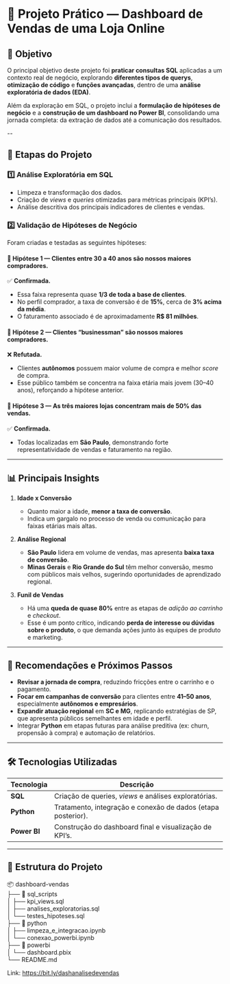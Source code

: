 # 🧠 Projeto Prático — Dashboard de Vendas de uma Loja Online  

## 🎯 Objetivo  
O principal objetivo deste projeto foi **praticar consultas SQL** aplicadas a um contexto real de negócio, explorando **diferentes tipos de querys**, **otimização de código** e **funções avançadas**, dentro de uma **análise exploratória de dados (EDA)**.  

Além da exploração em SQL, o projeto inclui a **formulação de hipóteses de negócio** e a **construção de um dashboard no Power BI**, consolidando uma jornada completa: da extração de dados até a comunicação dos resultados.

--

## 🧩 Etapas do Projeto  

### **1️⃣ Análise Exploratória em SQL**  
- Limpeza e transformação dos dados.  
- Criação de *views* e *queries* otimizadas para métricas principais (KPI’s).  
- Análise descritiva dos principais indicadores de clientes e vendas.

### **2️⃣ Validação de Hipóteses de Negócio**  
Foram criadas e testadas as seguintes hipóteses:  

#### 🧮 Hipótese 1 — Clientes entre 30 a 40 anos são nossos maiores compradores.  
✅ **Confirmada.**  
- Essa faixa representa quase **1/3 de toda a base de clientes**.  
- No perfil comprador, a taxa de conversão é de **15%**, cerca de **3% acima da média**.  
- O faturamento associado é de aproximadamente **R$ 81 milhões**.  

#### 💼 Hipótese 2 — Clientes “businessman” são nossos maiores compradores.  
❌ **Refutada.**  
- Clientes **autônomos** possuem maior volume de compra e melhor *score* de compra.  
- Esse público também se concentra na faixa etária mais jovem (30–40 anos), reforçando a hipótese anterior.

#### 🏬 Hipótese 3 — As três maiores lojas concentram mais de 50% das vendas.  
✅ **Confirmada.**  
- Todas localizadas em **São Paulo**, demonstrando forte representatividade de vendas e faturamento na região.

---

## 📊 Principais Insights  

1. **Idade x Conversão**  
   - Quanto maior a idade, **menor a taxa de conversão**.  
   - Indica um gargalo no processo de venda ou comunicação para faixas etárias mais altas.  

2. **Análise Regional**  
   - **São Paulo** lidera em volume de vendas, mas apresenta **baixa taxa de conversão**.  
   - **Minas Gerais** e **Rio Grande do Sul** têm melhor conversão, mesmo com públicos mais velhos, sugerindo oportunidades de aprendizado regional.  

3. **Funil de Vendas**  
   - Há uma **queda de quase 80%** entre as etapas de *adição ao carrinho* e *checkout*.  
   - Esse é um ponto crítico, indicando **perda de interesse ou dúvidas sobre o produto**, o que demanda ações junto às equipes de produto e marketing.  

---

## 🚀 Recomendações e Próximos Passos  

- **Revisar a jornada de compra**, reduzindo fricções entre o carrinho e o pagamento.  
- **Focar em campanhas de conversão** para clientes entre **41–50 anos**, especialmente **autônomos e empresários**.  
- **Expandir atuação regional** em **SC e MG**, replicando estratégias de SP, que apresenta públicos semelhantes em idade e perfil.  
- Integrar **Python** em etapas futuras para análise preditiva (ex: churn, propensão à compra) e automação de relatórios.  

---

## 🛠️ Tecnologias Utilizadas  

| Tecnologia | Descrição |
|-------------|------------|
| **SQL** | Criação de queries, *views* e análises exploratórias. |
| **Python** | Tratamento, integração e conexão de dados (etapa posterior). |
| **Power BI** | Construção do dashboard final e visualização de KPI’s. |

---

## 📁 Estrutura do Projeto  
📦 dashboard-vendas<br>
├── 📂 sql_scripts <br>
│ ├── kpi_views.sql <br>
│ ├── analises_exploratorias.sql <br>
│ └── testes_hipoteses.sql <br>
├── 📂 python <br>
│ ├── limpeza_e_integracao.ipynb <br>
│ └── conexao_powerbi.ipynb <br>
├── 📂 powerbi <br>
│ └── dashboard.pbix <br>
└── README.md <br>

Link:
https://bit.ly/dashanalisedevendas

